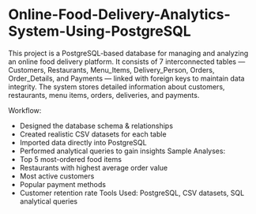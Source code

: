 # Online-Food-Delivery-Analytics-System-Using-PostgreSQL
This project is a PostgreSQL-based database for managing and analyzing an online food delivery platform.
It consists of 7 interconnected tables — Customers, Restaurants, Menu_Items, Delivery_Person, Orders, Order_Details, and Payments — linked with foreign keys to maintain data integrity.
The system stores detailed information about customers, restaurants, menu items, orders, deliveries, and payments.

Workflow:
- Designed the database schema & relationships
-	Created realistic CSV datasets for each table
-	Imported data directly into PostgreSQL
-	Performed analytical queries to gain insights
Sample Analyses:
-	Top 5 most-ordered food items 
-	Restaurants with highest average order value 
-	Most active customers 
-	Popular payment methods 
-	Customer retention rate 
Tools Used: PostgreSQL, CSV datasets, SQL analytical queries

